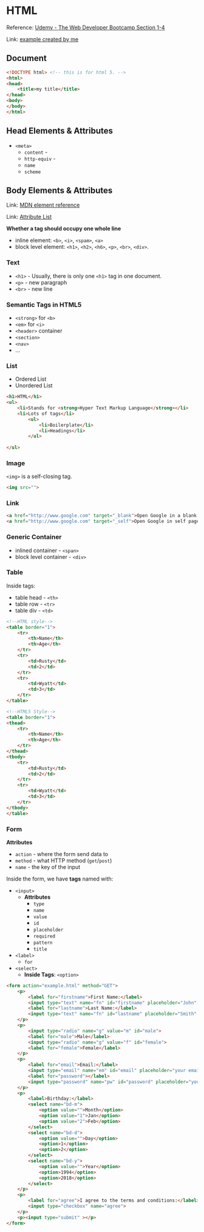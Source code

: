 <extoc></extoc>

# HTML

Reference: [Udemy - The Web Developer Bootcamp Section 1-4](https://www.udemy.com/the-web-developer-bootcamp/learn/v4/content)

Link: [example created by me](example.html)

## Document
```html
<!DOCTYPE html> <!-- this is for html 5. -->
<html>
<head>
    <title>my title</title>
</head>
<body>
</body>
</html>
```

## Head Elements & Attributes

- `<meta>`
    - `content` - 
    - `http-equiv` - 
    - `name`
    - `scheme`

## Body Elements & Attributes

Link: [MDN element reference](https://developer.mozilla.org/en-US/docs/Web/HTML/Element)

Link: [Attribute List](https://developer.mozilla.org/en-US/docs/Web/HTML/Attributes)

__Whether a tag should occupy one whole line__

- inline element: `<b>`, `<i>`, `<spam>`, `<a>`
- block level element: `<h1>`, `<h2>`, `<h6>`, `<p>`, `<br>`, `<div>`.

### Text

- `<h1>` - Usually, there is only one `<h1>` tag in one document.
- `<p>` - new paragraph
- `<br>` - new line

### Semantic Tags in HTML5

- `<strong>` for `<b>`
- `<em>` for `<i>`
- `<header>` container
- `<section>`
- `<nav>`
- ...

### List

- Ordered List
- Unordered List

```html
<h1>HTML</h1>
<ul>
	<li>Stands for <strong>Hyper Text Markup Language</strong></li>
	<li>Lots of tags</li>
		<ul>
			<li>Boilerplate</li>
			<li>Headings</li>
		</ul>
	
</ul>
```

### Image

`<img>` is a self-closing tag.

```html
<img src="">
```

### Link

```html
<a href="http://www.google.com" target="_blank">Open Google in a blank page</a>
<a href="http://www.google.com" target="_self">Open Google in self page</a>
```

### Generic Container

- inlined container - `<span>`
- block level container - `<div>`

### Table

Inside tags:

- table head - `<th>`
- table row - `<tr>`
- table div - `<td>`

```html
<!--HTML style-->
<table border="1">
	<tr>
		<th>Name</th>
		<th>Age</th>
	</tr>
	<tr>
		<td>Rusty</td>
		<td>2</td>
	</tr>
	<tr>
		<td>Wyatt</td>
		<td>3</td>
	</tr>
</table>

<!--HTML5 Style-->
<table border="1">
<thead>
	<tr>
		<th>Name</th>
		<th>Age</th>
	</tr>
</thead>
<tbody>
	<tr>
		<td>Rusty</td>
		<td>2</td>
	</tr>
	<tr>
		<td>Wyatt</td>
		<td>3</td>
	</tr>
</tbody>
</table>
```

### Form

__Attributes__

- `action` - where the form send data to
- `method` - what HTTP method (`get`/`post`)
- `name` - the key of the input


Inside the form, we have __tags__ named with:

- `<input>`
    - **Attributes**
        - `type`
        - `name`
        - `value`
        - `id`
        - `placeholder`
        - `required`
        - `pattern`
        - `title`
- `<label>`
    - `for`
- `<select>`
    - **Inside Tags**: `<option>`

```html
<form action="example.html" method="GET">
	<p>
		<label for="firstname">First Name:</label>
		<input type="text" name="fn" id="firstname" placeholder="John" required="">
		<label for="lastname">Last Name:</label>
		<input type="text" name="fn" id="lastname" placeholder="Smith" required="">
	</p>
	<p>
		<input type="radio" name="g" value="m" id="male">
		<label for="male">Male</label>
		<input type="radio" name="g" value="f" id="female">
		<label for="female">Female</label>
	</p>
	<p>
		<label for="email">Email:</label>
		<input type="email" name="em" id="email" placeholder="your email" required>
		<label for="password"></label>
		<input type="password" name="pw" id="password" placeholder="your password" required title="None Empty Chars 3-6" minlength="3" maxlength="6" pattern="\w{2,}">
	</p>
	<p>
		<label>Birthday:</label>
		<select name="bd-m">
			<option value="">Month</option>
			<option value="1">Jan</option>
			<option value="2">Feb</option>
		</select>
		<select name="bd-d">
			<option value="">Day</option>
			<option>1</option>
			<option>2</option>
		</select>
		<select name="bd-y">
			<option value="">Year</option>
			<option>1994</option>
			<option>2018</option>
		</select>
	</p>
	<p>
		<label for="agree">I agree to the terms and conditions:</label>
		<input type="checkbox" name="agree">
	</p>
	<p><input type="submit" ></p>
</form>
```

